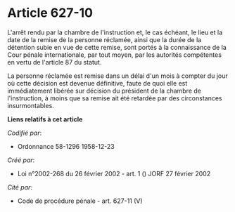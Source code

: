 # Article 627-10

L'arrêt rendu par la chambre de l'instruction et, le cas échéant, le lieu et la date de la remise de la personne réclamée,
ainsi que la durée de la détention subie en vue de cette remise, sont portés à la connaissance de la Cour pénale
internationale, par tout moyen, par les autorités compétentes en vertu de l'article 87 du statut.

La personne réclamée est remise dans un délai d'un mois à compter du jour où cette décision est devenue définitive, faute de
quoi elle est immédiatement libérée sur décision du président de la chambre de l'instruction, à moins que sa remise ait été
retardée par des circonstances insurmontables.

**Liens relatifs à cet article**

_Codifié par_:

  - Ordonnance 58-1296 1958-12-23

_Créé par_:

  - Loi n°2002-268 du 26 février 2002 - art. 1 () JORF 27 février 2002

_Cité par_:

  - Code de procédure pénale - art. 627-11 (V)
